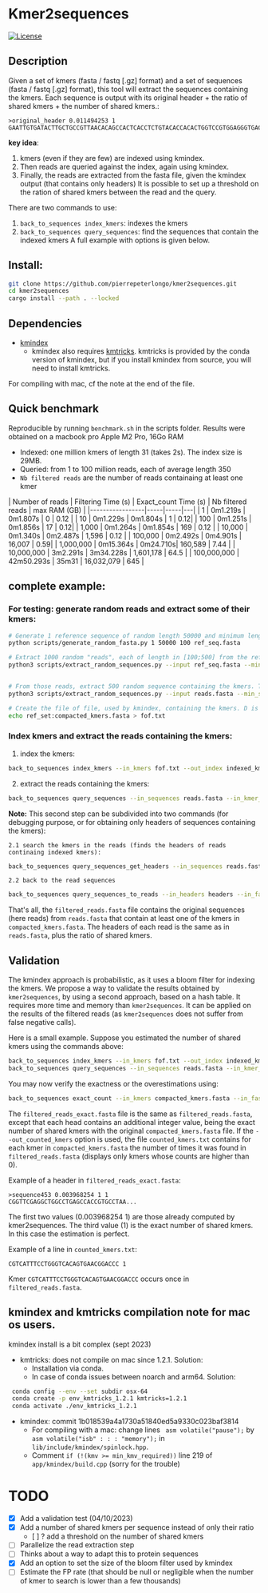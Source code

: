 # Kmer2sequences
[![License](http://img.shields.io/:license-affero-blue.svg)](http://www.gnu.org/licenses/agpl-3.0.en.html)

## Description
Given a set of kmers (fasta / fastq [.gz] format) and a set of sequences  (fasta / fastq [.gz] format), this tool will extract the sequences containing the kmers.
Each sequence is output with its original header + the ratio of shared kmers + the number of shared kmers.:
```
>original_header 0.011494253 1
GAATTGTGATACTTGCTGCCGTTAACACAGCCACTCACCTCTGTACACCACACTGGTCCGTGGAGGGTGACAAGCATAACATAGTTCGTATGTGTTGCACGCCCT
```

**key idea**: 
 1. kmers (even if they are few) are indexed using kmindex. 
 2. Then reads are queried against the index, again using kmindex.
 3. Finally, the reads are extracted from the fasta file, given the kmindex output (that contains only headers)
 It is possible to set up a threshold on the ration of shared kmers between the read and the query.

 There are two commands to use: 
 1. `back_to_sequences index_kmers`: indexes the kmers
 2. `back_to_sequences query_sequences`: find the sequences that contain the indexed kmers
 A full example with options is given below.

## Install:
```bash
git clone https://github.com/pierrepeterlongo/kmer2sequences.git
cd kmer2sequences
cargo install --path . --locked
```

## Dependencies
* [kmindex](https://github.com/tlemane/kmindex)
	* kmindex also requires [kmtricks](https://github.com/tlemane/kmtricks). kmtricks is provided by the conda version of kmindex, but if you install kmindex from source, you will need to install kmtricks.

For compiling with mac, cf the note at the end of the file.

## Quick benchmark
Reproducible by running `benchmark.sh` in the scripts folder.
Results were obtained on a macbook pro Apple M2 Pro, 16Go RAM 
* Indexed: one million kmers of length 31 (takes 2s). The index size is 29MB.
* Queried: from 1 to 100 million reads, each of average length 350
* `Nb filtered reads` are the number of reads containaing at least one kmer

| Number of reads | Filtering Time (s) |  Exact_count Time (s) | Nb filtered reads | max RAM (GB) |
|-----------------|-----|-----|---|
| 1               | 0m1.219s  | 0m1.807s    | 0 | 0.12 |
| 10              | 0m1.229s   | 0m1.804s   | 1 | 0.12| 
| 100             | 0m1.251s   | 0m1.856s  | 17 | 0.12|
| 1,000           | 0m1.264s  |  0m1.854s  | 169 | 0.12 |
| 10,000          | 0m1.340s  |  0m2.487s	| 1,596 | 0.12 |
| 100,000         | 0m2.492s  | 0m4.901s	 | 16,007 | 0.59|
| 1,000,000       | 0m15.364s  | 0m24.710s| 160,589	 | 7.44 |
| 10,000,000       | 3m2.291s  | 3m34.228s | 1,601,178	 | 64.5 |
| 100,000,000       | 42m50.293s | 35m31 | 16,032,079 | 645 |


## complete example: 
### For testing: generate random reads and extract some of their kmers: 
```bash
# Generate 1 reference sequence of random length 50000 and minimum length 100
python scripts/generate_random_fasta.py 1 50000 100 ref_seq.fasta

# Extract 1000 random "reads", each of length in [100;500] from the reference sequence
python3 scripts/extract_random_sequences.py --input ref_seq.fasta --min_size 100 --max_size 500 --num 1000 --output reads.fasta 


# From those reads, extract 500 random sequence containing the kmers. Those kmers are stored in sequences of length in [31;70]
python3 scripts/extract_random_sequences.py --input reads.fasta --min_size 31 --max_size 70 --num 500 --output compacted_kmers.fasta

# Create the file of file, used by kmindex, containing the kmers. D is simply a prefix. 
echo ref_set:compacted_kmers.fasta > fof.txt
```

### Index kmers and extract the reads containing the kmers:

1. index the kmers: 
```bash
back_to_sequences index_kmers --in_kmers fof.txt --out_index indexed_kmers -k 31 --kmindex_path ./bin/kmindex
```

2. extract the reads containing the kmers: 
```bash
back_to_sequences query_sequences --in_sequences reads.fasta --in_kmer_index indexed_kmers --out_fasta filtered_reads.fasta --kmindex_path ./bin/kmindex
```

**Note:** This second step can be subdivided into two commands (for debugging purpose, or for obtaining only headers of sequences containing the kmers):

	2.1 search the kmers in the reads (finds the headers of reads continaing indexed kmers): 
```bash
back_to_sequences query_sequences_get_headers --in_sequences reads.fasta --in_kmer_index indexed_kmers --out_headers headers --kmindex_path ./bin/kmindex
```

	2.2 back to the read sequences
```bash
back_to_sequences query_sequences_to_reads --in_headers headers --in_fasta reads.fasta --in_kmer_index indexed_kmers --out_fasta filtered_reads.fasta --threshold 0.0
```

That's all, the `filtered_reads.fasta` file contains the original sequences (here reads) from `reads.fasta` that contain at least one of the kmers in `compacted_kmers.fasta`.
The headers of each read is the same as in `reads.fasta`, plus the ratio of shared kmers.

## Validation 
The kmindex approach is probabilistic, as it uses a bloom filter for indexing the kmers.
We propose a way to validate the results obtained by `kmer2sequences`, by using a second approach, based on a hash table. It requires more time and memory than `kmer2sequences`. It can be applied on the results of the filtered reads (as `kmer2sequences` does not suffer from false negative calls). 

Here is a small example. Suppose you estimated the number of shared kmers using the commands above: 
```bash
back_to_sequences index_kmers --in_kmers fof.txt --out_index indexed_kmers -k 31 --kmindex_path ./bin/kmindex
back_to_sequences query_sequences --in_sequences reads.fasta --in_kmer_index indexed_kmers --out_fasta filtered_reads.fasta --kmindex_path ./bin/kmindex
```

You may now verify the exactness or the overestimations using: 
```bash
back_to_sequences exact_count --in_kmers compacted_kmers.fasta --in_fasta filtered_reads.fasta --out_fasta filtered_reads_exact.fasta -k 31 --out_counted_kmers counted_kmers.txt
```

The `filtered_reads_exact.fasta` file is the same as `filtered_reads.fasta`, except that each head contains an additional integer value, being the exact number of shared kmers with the original `compacted_kmers.fasta` file.
If the `--out_counted_kmers` option is used, the file `counted_kmers.txt` contains for each kmer in `compacted_kmers.fasta` the number of times it was found in `filtered_reads.fasta` (displays only kmers whose counts are higher than 0).

Example of a header in `filtered_reads_exact.fasta`:
```
>sequence453 0.003968254 1 1
CGGTTCGAGGCTGGCCTGAGCCACCGTGCCTAA...
```
The first two values (0.003968254 1) are those already computed by kmer2sequences. The third value (1) is the exact number of shared kmers. In this case the estimation is perfect. 

Example of a line in `counted_kmers.txt`:
```
CGTCATTTCCTGGGTCACAGTGAACGGACCC 1
```
Kmer `CGTCATTTCCTGGGTCACAGTGAACGGACCC` occurs once in `filtered_reads.fasta`.


## kmindex and kmtricks compilation note for mac os users.
kmindex install is a bit complex (sept 2023)
* kmtricks: does not compile on mac since 1.2.1. Solution: 
	* Installation via conda.
	* In case of conda issues between noarch and arm64. Solution: 
```bash
 conda config --env --set subdir osx-64
 conda create -p env_kmtricks_1.2.1 kmtricks=1.2.1 
 conda activate ./env_kmtricks_1.2.1
```
* kmindex: commit 1b018539a4a1730a51840ed5a9330c023baf3814
	* For compiling with a mac: change lines ` asm volatile("pause");` by `asm volatile("isb" : : : "memory");` in `lib/include/kmindex/spinlock.hpp`. 
	* Comment `if (!(kmv >= min_kmv_required))` line 219 of `app/kmindex/build.cpp`
(sorry for the trouble)


# TODO
* [X] Add a validation test (04/10/2023)
* [X] Add a number of shared kmers per sequence instead of only their ratio 
	* [ ] ? add a threshold on the number of shared kmers
* [ ] Parallelize the read extraction step
* [ ] Thinks about a way to adapt this to protein sequences
* [X] Add an option to set the size of the bloom filter used by kmindex
* [ ] Estimate the FP rate (that should be null or negligible when the number of kmer to search is lower than a few thousands)